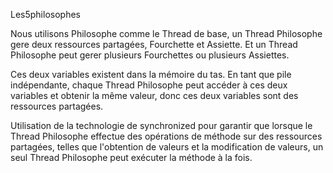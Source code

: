 Les5philosophes

Nous utilisons Philosophe comme le Thread de base, un Thread Philosophe gere deux ressources partagées, Fourchette et Assiette. Et un Thread Philosophe peut gerer plusieurs Fourchettes ou plusieurs Assiettes.

Ces deux variables existent dans la mémoire du tas. En tant que pile indépendante, chaque Thread Philosophe peut accéder à ces deux variables et obtenir la même valeur, donc ces deux variables sont des ressources partagées.

Utilisation de la technologie de synchronized pour garantir que lorsque le Thread Philosophe effectue des opérations de méthode sur des ressources partagées, telles que l'obtention de valeurs et la modification de valeurs, un seul Thread Philosophe peut exécuter la méthode à la fois.
